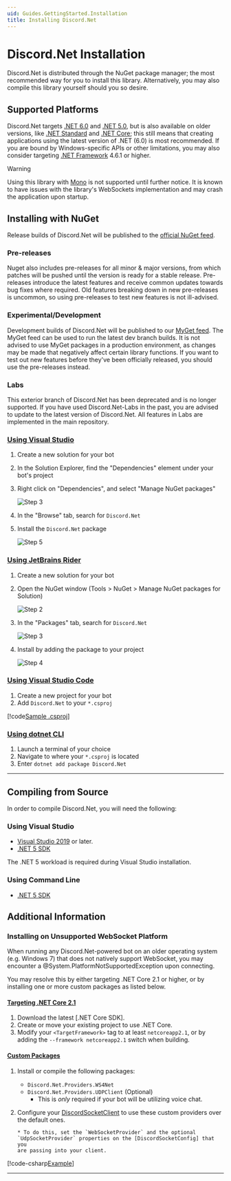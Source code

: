 ```yaml
---
uid: Guides.GettingStarted.Installation
title: Installing Discord.Net
---
```


# Discord.Net Installation

Discord.Net is distributed through the NuGet package manager; the most
recommended way for you to install this library. Alternatively, you
may also compile this library yourself should you so desire.

## Supported Platforms

Discord.Net targets [.NET 6.0] and [.NET 5.0], but is also available on older versions, like [.NET Standard] and [.NET Core]; this still means
that creating applications using the latest version of .NET (6.0)
is most recommended. If you are bound by Windows-specific APIs or
other limitations, you may also consider targeting [.NET Framework]
4.6.1 or higher.

> [!WARNING]
> Using this library with [Mono] is not supported until further
> notice. It is known to have issues with the library's WebSockets
> implementation and may crash the application upon startup.

[mono]: https://www.mono-project.com/
[.net 6.0]: https://docs.microsoft.com/en-us/dotnet/core/whats-new/dotnet-6
[.net 5.0]: https://docs.microsoft.com/en-us/dotnet/core/whats-new/dotnet-5
[.net standard]: https://docs.microsoft.com/en-us/dotnet/articles/standard/library
[.net core]: https://docs.microsoft.com/en-us/dotnet/articles/core/
[.net framework]: https://docs.microsoft.com/en-us/dotnet/framework/get-started/
[additional steps]: #installing-on-net-standard-11

## Installing with NuGet

Release builds of Discord.Net will be published to the
[official NuGet feed].

### Pre-releases

Nuget also includes pre-releases for all minor & major versions,
from which patches will be pushed until the version is ready for a stable release.
Pre-releases introduce the latest features and receive common updates towards bug fixes where required.
Old features breaking down in new pre-releases is uncommon, so using pre-releases to test new features is not ill-advised.

### Experimental/Development

Development builds of Discord.Net will be
published to our [MyGet feed]. The MyGet feed can be used to run the latest dev branch builds.
It is not advised to use MyGet packages in a production environment, as changes may be made that negatively affect certain library functions.
If you want to test out new features before they've been officially released, you should use the pre-releases instead.

### Labs

This exterior branch of Discord.Net has been deprecated and is no longer supported.
If you have used Discord.Net-Labs in the past, you are advised to update to the latest version of Discord.Net.
All features in Labs are implemented in the main repository.

[official nuget feed]: https://nuget.org
[myget feed]: https://www.myget.org/feed/Packages/discord-net

### [Using Visual Studio](#tab/vs-install)

1. Create a new solution for your bot
2. In the Solution Explorer, find the "Dependencies" element under your
   bot's project
3. Right click on "Dependencies", and select "Manage NuGet packages"

   ![Step 3](images/install-vs-deps.png)

4. In the "Browse" tab, search for `Discord.Net`
5. Install the `Discord.Net` package

   ![Step 5](images/install-vs-nuget.png)

### [Using JetBrains Rider](#tab/rider-install)

1. Create a new solution for your bot
2. Open the NuGet window (Tools > NuGet > Manage NuGet packages for Solution)

   ![Step 2](images/install-rider-nuget-manager.png)

3. In the "Packages" tab, search for `Discord.Net`

   ![Step 3](images/install-rider-search.png)

4. Install by adding the package to your project

   ![Step 4](images/install-rider-add.png)

### [Using Visual Studio Code](#tab/vs-code)

1. Create a new project for your bot
2. Add `Discord.Net` to your `*.csproj`

[!code[Sample .csproj](samples/project.xml)]

### [Using dotnet CLI](#tab/dotnet-cli)

1. Launch a terminal of your choice
2. Navigate to where your `*.csproj` is located
3. Enter `dotnet add package Discord.Net`

---

## Compiling from Source

In order to compile Discord.Net, you will need the following:

### Using Visual Studio

- [Visual Studio 2019](https://visualstudio.microsoft.com/) or later.
- [.NET 5 SDK]

The .NET 5 workload is required during Visual Studio
installation.

### Using Command Line

* [.NET 5 SDK]

## Additional Information

### Installing on Unsupported WebSocket Platform

When running any Discord.Net-powered bot on an older operating system
(e.g. Windows 7) that does not natively support WebSocket,
you may encounter a @System.PlatformNotSupportedException upon
connecting.

You may resolve this by either targeting .NET Core 2.1 or higher, or
by installing one or more custom packages as listed below.

#### [Targeting .NET Core 2.1](#tab/core2-1)

1. Download the latest [.NET Core SDK].
2. Create or move your existing project to use .NET Core.
3. Modify your `<TargetFramework>` tag to at least `netcoreapp2.1`, or
   by adding the `--framework netcoreapp2.1` switch when building.

#### [Custom Packages](#tab/custom-pkg)

1.  Install or compile the following packages:

    - `Discord.Net.Providers.WS4Net`
    - `Discord.Net.Providers.UDPClient` (Optional)
      - This is _only_ required if your bot will be utilizing voice chat.

2.  Configure your [DiscordSocketClient] to use these custom providers
    over the default ones.

        * To do this, set the `WebSocketProvider` and the optional
        `UdpSocketProvider` properties on the [DiscordSocketConfig] that you
        are passing into your client.

[!code-csharp[Example](samples/netstd11.cs)]

[discordsocketclient]: xref:Discord.WebSocket.DiscordSocketClient
[discordsocketconfig]: xref:Discord.WebSocket.DiscordSocketConfig

---

[.NET 5 SDK]: https://dotnet.microsoft.com/download

